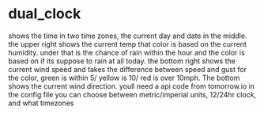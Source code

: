 # dual_clock
shows the time in two time zones, the current day and date in the middle. the upper right shows the current temp that color is based on the current humidity. under that is the chance of rain within the hour and the color is based on if its suppose to rain at all today. the bottom right shows the current wind speed and takes the difference between speed and gust for the color, green is within 5/ yellow is 10/ red is over 10mph. The bottom shows the current wind direction. youll need a api code from tomorrow.io in the config file you can choose between metric/imperial units, 12/24hr clock, and what timezones
